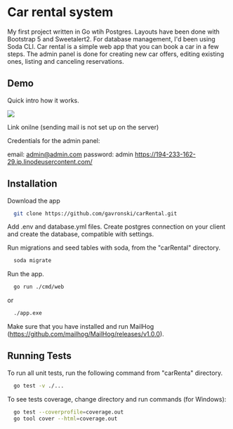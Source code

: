 
# Car rental system

My first project written in Go wtih Postgres. Layouts have been done with Bootstrap 5 and Sweetalert2. For database management, I'd been using Soda CLI. Car rental is a simple web app that you can book a car in a few steps. The admin panel is done for creating new car offers, editing existing ones, listing and canceling reservations.


## Demo

Quick intro how it works.

![](https://github.com/gavronski/carRental/blob/main/intro-movie/carrental.gif)

Link onilne (sending mail is not set up on the server)

Credentials for the admin panel: 

email: admin@admin.com 
password: admin
https://194-233-162-29.ip.linodeusercontent.com/

## Installation

Download the app 

```bash
  git clone https://github.com/gavronski/carRental.git
```
Add .env and database.yml files. Create postgres connection on your client and create the database, compatible with settings.

Run migrations and seed tables with soda, from the "carRental" directory.

```bash
  soda migrate
```

Run the app. 
```bash
  go run ./cmd/web
```
or 

```bash
  ./app.exe
```
Make sure that you have installed and run MailHog (https://github.com/mailhog/MailHog/releases/v1.0.0).

## Running Tests

To run all unit tests, run the following command from "carRenta" directory.

```bash
  go test -v ./...
```

To see tests coverage, change directory and run commands (for Windows):

```bash
  go test --coverprofile=coverage.out
  go tool cover --html=coverage.out
```

